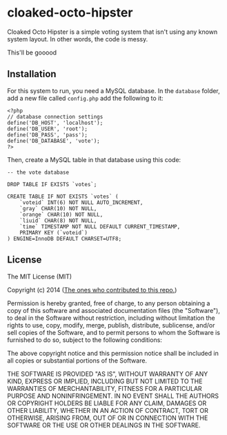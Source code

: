 cloaked-octo-hipster
====================

Cloaked Octo Hipster is a simple voting system that isn't using any known system layout. In other words, the code is messy.

This'll be gooood


## Installation
For this system to run, you need a MySQL database. In the <code>database</code> folder, add a new file called <code>config.php</code> add the following to it:

```
<?php
// database connection settings
define('DB_HOST', 'localhost');
define('DB_USER', 'root');
define('DB_PASS', 'pass');
define('DB_DATABASE', 'vote');
?>
```

Then, create a MySQL table in that database using this code:

```
-- the vote database

DROP TABLE IF EXISTS `votes`;

CREATE TABLE IF NOT EXISTS `votes` (
	`voteid` INT(6) NOT NULL AUTO_INCREMENT,
	`gray` CHAR(10) NOT NULL,
	`orange` CHAR(10) NOT NULL,
	`liuid` CHAR(8) NOT NULL,
	`time` TIMESTAMP NOT NULL DEFAULT CURRENT_TIMESTAMP,
	PRIMARY KEY (`voteid`)
) ENGINE=InnoDB DEFAULT CHARSET=UTF8;
```

## License
The MIT License (MIT)

Copyright (c) 2014 (<a href="https://github.com/klaseskilson/cloaked-octo-hipster/graphs/contributors">The ones who contributed to this repo.</a>)

Permission is hereby granted, free of charge, to any person obtaining a copy
of this software and associated documentation files (the "Software"), to deal
in the Software without restriction, including without limitation the rights
to use, copy, modify, merge, publish, distribute, sublicense, and/or sell
copies of the Software, and to permit persons to whom the Software is
furnished to do so, subject to the following conditions:

The above copyright notice and this permission notice shall be included in all
copies or substantial portions of the Software.

THE SOFTWARE IS PROVIDED "AS IS", WITHOUT WARRANTY OF ANY KIND, EXPRESS OR
IMPLIED, INCLUDING BUT NOT LIMITED TO THE WARRANTIES OF MERCHANTABILITY,
FITNESS FOR A PARTICULAR PURPOSE AND NONINFRINGEMENT. IN NO EVENT SHALL THE
AUTHORS OR COPYRIGHT HOLDERS BE LIABLE FOR ANY CLAIM, DAMAGES OR OTHER
LIABILITY, WHETHER IN AN ACTION OF CONTRACT, TORT OR OTHERWISE, ARISING FROM,
OUT OF OR IN CONNECTION WITH THE SOFTWARE OR THE USE OR OTHER DEALINGS IN THE
SOFTWARE.

